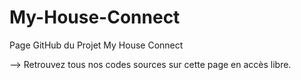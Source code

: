 # My-House-Connect
Page GitHub du Projet My House Connect

--> Retrouvez tous nos codes sources sur cette page en accès libre.
